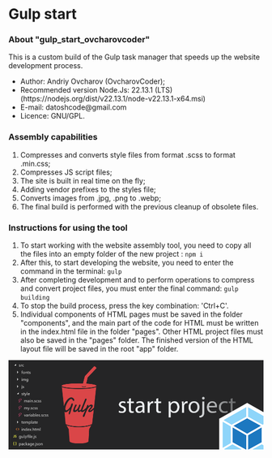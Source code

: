 <h1>Gulp start</h1>

<h3> About "gulp_start_ovcharovcoder" </h3>

<p>This is a custom build of the Gulp task manager that speeds up the website development process.</p>
<ul>
<li>Author: Andriy Ovcharov (OvcharovCoder);</li>
<li>Recommended version Node.Js: 22.13.1 (LTS) (https://nodejs.org/dist/v22.13.1/node-v22.13.1-x64.msi)</li>
<li>E-mail: datoshcode@gmail.com</li>
<li>Licence: GNU/GPL.</li>
</ul>

<h3> Assembly capabilities </h3>

<ol>
<li>Compresses and converts style files from format .scss to format .min.css;</li>
<li>Compresses JS script files;</li>
<li>The site is built in real time on the fly;</li>
<li>Adding vendor prefixes to the styles file;</li>
<li>Converts images from .jpg, .png to .webp;</li>
<li>The final build is performed with the previous cleanup of obsolete files.</li>
</ol>


<h3> Instructions for using the tool </h3> 
<ol>
<li>To start working with the website assembly tool, you need to copy all the files into an empty folder of the new project : 
<code>npm i</code> </li>

<li>After this, to start developing the website, you need to enter the command in the terminal:
<code>gulp</code> </li>

<li>After completing development and to perform operations to compress and convert project files, you must enter the final command:
<code>gulp building</code> </li>

<li>To stop the build process, press the key combination: 'Ctrl+C'. </li>

<li>Individual components of HTML pages must be saved in the folder "components", and the main part of the code for HTML must be written in the index.html file in the folder "pages". Other HTML project files must also be saved in the "pages" folder. The finished version of the HTML layout file will be saved in the root "app" folder. </li>
</ol>

<img src="img.png" alt="image">
